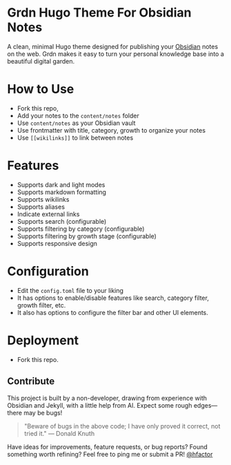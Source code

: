 # Grdn Hugo Theme For Obsidian Notes
A clean, minimal Hugo theme designed for publishing your [Obsidian](https://obsidian.md/) notes on the web. Grdn makes it easy to turn your personal knowledge base into a beautiful digital garden.

# How to Use
- Fork this repo, 
- Add your notes to the `content/notes` folder
- Use `content/notes` as your Obsidian vault
- Use frontmatter with title, category, growth to organize your notes
- Use `[[wikilinks]]` to link between notes

# Features
- Supports dark and light modes
- Supports markdown formatting
- Supports wikilinks 
- Supports aliases
- Indicate external links
- Supports search (configurable)
- Supports filtering by category (configurable)
- Supports filtering by growth stage (configurable)
- Supports responsive design

# Configuration
- Edit the `config.toml` file to your liking
- It has options to enable/disable features like search, category filter, growth filter, etc.
- It also has options to configure the filter bar and other UI elements.

# Deployment 
- Fork this repo. 

## Contribute
This project is built by a non-developer, drawing from experience with Obsidian and Jekyll, with a little help from AI. Expect some rough edges—there may be bugs!

> "Beware of bugs in the above code; I have only proved it correct, not tried it."
> — Donald Knuth

Have ideas for improvements, feature requests, or bug reports? Found something worth refining? Feel free to ping me or submit a PR! [@hfactor](https://x.com/hfactor)
